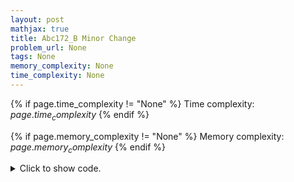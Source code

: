 ```yaml
---
layout: post
mathjax: true
title: Abc172_B Minor Change
problem_url: None
tags: None
memory_complexity: None
time_complexity: None
---
```




{% if page.time_complexity != "None" %}
Time complexity: ${{ page.time_complexity }}$
{% endif %}

{% if page.memory_complexity != "None" %}
Memory complexity: ${{ page.memory_complexity }}$
{% endif %}

<details>
<summary>
<p style="display:inline">Click to show code.</p>
</summary>
```cpp
{% raw %}
using namespace std;
int main(void)
{
    int ans = 0;
    string s, t;
    cin >> s >> t;
    for (int i = 0, n = s.size(); i < n; ++i)
    {
        ans += (s[i] != t[i]);
    }
    cout << ans << endl;
    return 0;
}

{% endraw %}
```
</details>

